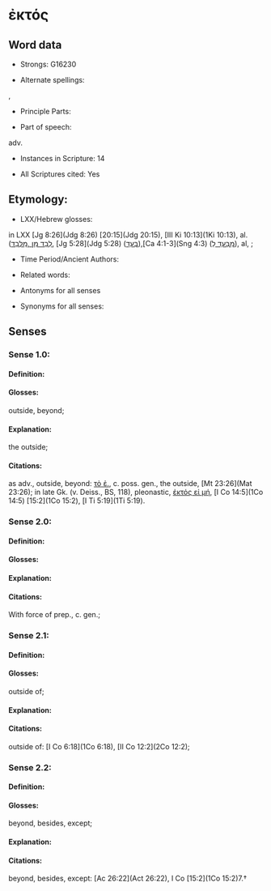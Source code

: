 # ἐκτός

<!-- Status: S2=NeedsEdits -->
<!-- Lexica used for edits:   -->

## Word data

* Strongs: G16230

* Alternate spellings:

, 

* Principle Parts: 


* Part of speech: 

adv.

* Instances in Scripture: 14

* All Scriptures cited: Yes

## Etymology: 


* LXX/Hebrew glosses: 

in LXX [Jg 8:26](Jdg 8:26) [20:15](Jdg 20:15), [III Ki 10:13](1Ki 10:13), al. ([לִבַד מִן ,מִלְּבַד](//en-uhl/H0905), [Jg 5:28](Jdg 5:28) ([בְּﬠַד](//en-uhl/H0905)),[Ca 4:1-3](Sng 4:3) ([מִבַּﬠַד לִִ](//en-uhl/H0905)), al, ; 

* Time Period/Ancient Authors: 


* Related words: 

* Antonyms for all senses

* Synonyms for all senses: 


## Senses 


### Sense  1.0: 

#### Definition: 

#### Glosses: 

outside, beyond; 

#### Explanation: 

the outside; 

#### Citations: 

as adv., outside, beyond: [τὸ ἐ.](), c. poss. gen., the outside, [Mt 23:26](Mat 23:26); in late Gk. (v. Deiss., BS, 118), pleonastic, [ἐκτός εἰ μή](), [I Co 14:5](1Co 14:5) [15:2](1Co 15:2), [I Ti 5:19](1Ti 5:19). 

### Sense  2.0: 

#### Definition: 


#### Glosses:



#### Explanation:



#### Citations: 

With force of prep., c. gen.; 

### Sense  2.1: 

#### Definition: 

#### Glosses: 

outside of; 

#### Explanation: 


#### Citations: 

outside of: [I Co 6:18](1Co 6:18), [II Co 12:2](2Co 12:2); 

### Sense  2.2: 

#### Definition: 

#### Glosses: 

beyond, besides, except; 

#### Explanation: 


#### Citations: 

beyond, besides, except: [Ac 26:22](Act 26:22), I Co [15:2](1Co 15:2)7.†
